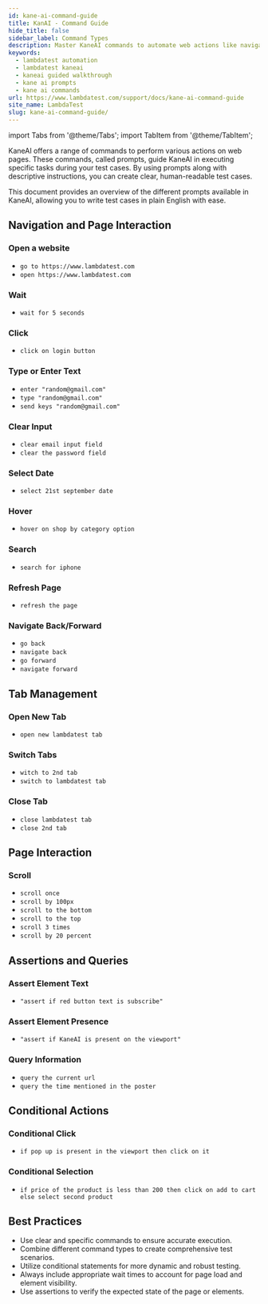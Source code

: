 ```yaml
---
id: kane-ai-command-guide
title: KanAI - Command Guide
hide_title: false
sidebar_label: Command Types
description: Master KaneAI commands to automate web actions like navigation, clicking, typing, and more. Create dynamic, readable test cases with ease
keywords:
  - lambdatest automation
  - lambdatest kaneai
  - kaneai guided walkthrough
  - kane ai prompts
  - kane ai commands
url: https://www.lambdatest.com/support/docs/kane-ai-command-guide
site_name: LambdaTest
slug: kane-ai-command-guide/
---
```


import Tabs from '@theme/Tabs';
import TabItem from '@theme/TabItem';

<script type="application/ld+json"
      dangerouslySetInnerHTML={{ __html: JSON.stringify({
       "@context": "https://schema.org",
        "@type": "BreadcrumbList",
        "itemListElement": [{
          "@type": "ListItem",
          "position": 1,
          "name": "Home",
          "item": "https://www.lambdatest.com"
        },{
          "@type": "ListItem",
          "position": 2,
          "name": "Support",
          "item": "https://www.lambdatest.com/support/docs/"
        },{
          "@type": "ListItem",
          "position": 3,
          "name": "KaneAI Command Guide",
          "item": "https://www.lambdatest.com/support/docs/kane-ai-command-guide"
        }]
      })
    }}
></script>
KaneAI offers a range of commands to perform various actions on web pages. These commands, called prompts, guide KaneAI in executing specific tasks during your test cases. By using prompts along with descriptive instructions, you can create clear, human-readable test cases.

This document provides an overview of the different prompts available in KaneAI, allowing you to write test cases in plain English with ease.

## Navigation and Page Interaction

### Open a website
- `go to https://www.lambdatest.com`
- `open https://www.lambdatest.com`

### Wait
- `wait for 5 seconds`

### Click
- `click on login button`

### Type or Enter Text
- `enter "random@gmail.com"`
- `type "random@gmail.com"`
- `send keys "random@gmail.com"`

### Clear Input
- `clear email input field`
- `clear the password field`

### Select Date
- `select 21st september date`

### Hover
- `hover on shop by category option`

### Search
- `search for iphone`

### Refresh Page
- `refresh the page`

### Navigate Back/Forward
- `go back`
- `navigate back`
- `go forward`
- `navigate forward`

## Tab Management

### Open New Tab
- `open new lambdatest tab`

### Switch Tabs
- `witch to 2nd tab`
- `switch to lambdatest tab`

### Close Tab
- `close lambdatest tab`
- `close 2nd tab`

## Page Interaction
### Scroll
- `scroll once`
- `scroll by 100px`
- `scroll to the bottom`
- `scroll to the top`
- `scroll 3 times`
- `scroll by 20 percent`

## Assertions and Queries
### Assert Element Text
- `"assert if red button text is subscribe"`

### Assert Element Presence
- `"assert if KaneAI is present on the viewport"`

### Query Information
- `query the current url`
- `query the time mentioned in the poster`

## Conditional Actions
### Conditional Click
- `if pop up is present in the viewport then click on it`

### Conditional Selection
- `if price of the product is less than 200 then click on add to cart else select second product`

## Best Practices

- Use clear and specific commands to ensure accurate execution.
- Combine different command types to create comprehensive test scenarios.
- Utilize conditional statements for more dynamic and robust testing.
- Always include appropriate wait times to account for page load and element visibility.
- Use assertions to verify the expected state of the page or elements.